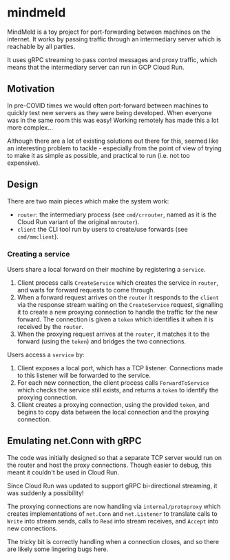 # mindmeld

MindMeld is a toy project for port-forwarding between machines on the internet.  It works by passing traffic through an intermediary server which is reachable by all parties.

It uses gRPC streaming to pass control messages and proxy traffic, which means that the intermediary server can run in GCP Cloud Run.

## Motivation

In pre-COVID times we would often port-forward between machines  to quickly test new servers as they were being developed.  When everyone was in the same room this was easy!  Working remotely has made this a lot more complex...

Although there are a lot of existing solutions out there for this, seemed like an interesting problem to tackle - especially from the point of view of trying to make it as simple as possible, and practical to run (i.e. not too expensive).

## Design

There are two main pieces which make the system work:
* `router`: the intermediary process (see `cmd/crrouter`, named as it is the Cloud Run variant of the original `mmrouter`).
* `client` the CLI tool run by users to create/use forwards (see `cmd/mmclient`).

### Creating a service

Users share a local forward on their machine by registering a `service`.

1. Client process calls `CreateService` which creates the service in `router`, and waits for forward requests to come through.
1. When a forward request arrives on the `router` it responds to the `client` via the response stream waiting on the `CreateService` request, signalling it to create a new proxying connection to handle the traffic for the new forward.  The connection is given a `token` which identifies it when it is received by the `router`.
1. When the proxying request arrives at the `router`, it matches it to the forward (using the `token`) and bridges the two connections.

Users access a `service` by:

1. Client exposes a local port, which has a TCP listener.  Connections made to this listener will be forwarded to the service.
1. For each new connection, the client process calls `ForwardToService` which checks the service still exists, and returns a `token` to identify the proxying connection.
2. Client creates a proxying connection, using the provided `token`, and begins to copy data between the local connection and the proxying connection.

## Emulating net.Conn with gRPC

The code was initially designed so that a separate TCP server would run on the router and host the proxy connections. Though easier to debug, this meant it couldn't be used in Cloud Run.

Since Cloud Run was updated to support gRPC bi-directional streaming, it was suddenly a possibility!

The proxying connections are now handling via `internal/protoproxy` which creates implementations of `net.Conn` and `net.Listener` to translate calls to `Write` into stream sends, calls to `Read` into stream receives, and `Accept` into new connections.

The tricky bit is correctly handling when a connection closes, and so there are likely some lingering bugs here.